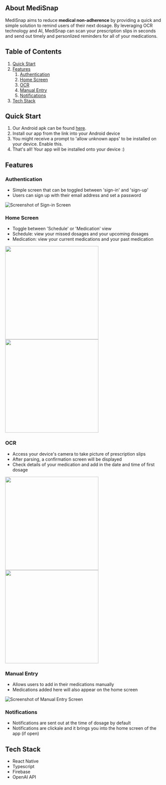 ## About MediSnap

MediSnap aims to reduce **medical non-adherence** by providing a quick and simple solution to remind users of their next dosage. By leveraging OCR technology and AI, MediSnap can scan your prescription slips in seconds and send out timely and personlized reminders for all of your medications.

## Table of Contents

1. [Quick Start](#quick-start)
2. [Features](#features)
   1. [Authentication](#authentication)
   2. [Home Screen](#home-screen)
   3. [OCR](#ocr)
   4. [Manual Entry](#manual-entry)
   5. [Notifications](#notifications)
3. [Tech Stack](#tech-stack)

## Quick Start

1. Our Android apk can be found [here](https://drive.google.com/drive/folders/1_M-Xnt1yQLEqd0mJh-IClFpJwj9PsE5a?usp=sharing).
2. Install our app from the link into your Android device
3. You might receive a prompt to 'allow unknown apps' to be installed on your device. Enable this.
4. That's all! Your app will be installed onto your device :)

## Features

### Authentication

- Simple screen that can be toggled between 'sign-in' and 'sign-up'
- Users can sign up with their email address and set a password

![Screenshot of Sign-in Screen](/signinscreen.jpg)

### Home Screen

- Toggle between 'Schedule' or 'Medication' view
- Schedule: view your missed dosages and your upcoming dosages
- Medication: view your current medications and your past medication

<img src="schedule_view_screen.jpg" width="300"/> <img src="medication_view_screen" width="300"/> 

### OCR

- Access your device's camera to take picture of prescription slips
- After parsing, a confirmation screen will be displayed
- Check details of your medication and add in the date and time of first dosage

<img src="camerascreen.jpg" width="300"/> <img src="confirmationscreen.jpg" width="300"/> 

### Manual Entry

- Allows users to add in their medications manually
- Medications added here will also appear on the home screen
  
![Screenshot of Manual Entry Screen](/manualentrysreen.jpg)

### Notifications

- Notifications are sent out at the time of dosage by default
- Notifications are clickale and it brings you into the home screen of the app (if open)

## Tech Stack
- React Native
- Typescript
- Firebase
- OpenAI API
